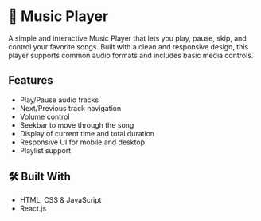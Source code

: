 # 🎵 Music Player

A simple and interactive Music Player that lets you play, pause, skip, and control your favorite songs. Built with a clean and responsive design, this player supports common audio formats and includes basic media controls.

## Features

- Play/Pause audio tracks
- Next/Previous track navigation
- Volume control
- Seekbar to move through the song
- Display of current time and total duration
- Responsive UI for mobile and desktop
- Playlist support 

## 🛠️ Built With

- HTML, CSS & JavaScript
- React.js 
